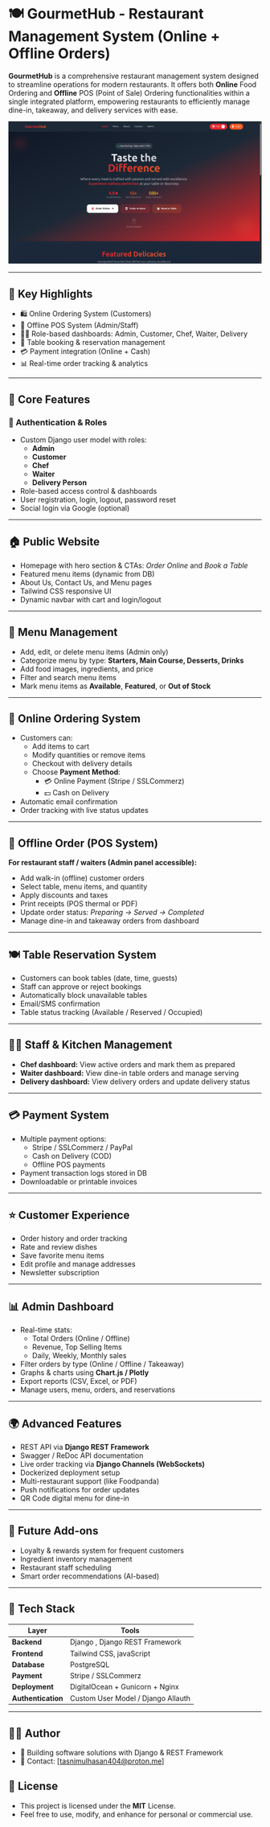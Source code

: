 # 🍽️ GourmetHub - Restaurant Management System (Online + Offline Orders)

**GourmetHub** is a comprehensive restaurant management system designed to streamline operations for modern restaurants. It offers both **Online** Food Ordering and **Offline** POS (Point of Sale) Ordering functionalities within a single integrated platform, empowering restaurants to efficiently manage dine-in, takeaway, and delivery services with ease.


![Screenshot](./static/img/resturant_home.png)


---

## 🚀 Key Highlights

- 🛍️ Online Ordering System (Customers)
- 🧾 Offline POS System (Admin/Staff)
- 🧑‍🍳 Role-based dashboards: Admin, Customer, Chef, Waiter, Delivery
- 📅 Table booking & reservation management
- 💳 Payment integration (Online + Cash)
- 📊 Real-time order tracking & analytics

---

## 🧱 Core Features

### 🔐 Authentication & Roles
- Custom Django user model with roles:
  - **Admin**
  - **Customer**
  - **Chef**
  - **Waiter**
  - **Delivery Person**
- Role-based access control & dashboards
- User registration, login, logout, password reset
- Social login via Google (optional)

---

## 🏠 Public Website
- Homepage with hero section & CTAs: *Order Online* and *Book a Table*  
- Featured menu items (dynamic from DB)
- About Us, Contact Us, and Menu pages
- Tailwind CSS responsive UI
- Dynamic navbar with cart and login/logout

---

## 🍔 Menu Management
- Add, edit, or delete menu items (Admin only)
- Categorize menu by type: **Starters, Main Course, Desserts, Drinks**
- Add food images, ingredients, and price
- Filter and search menu items
- Mark menu items as **Available**, **Featured**, or **Out of Stock**

---

## 🛒 Online Ordering System
- Customers can:
  - Add items to cart  
  - Modify quantities or remove items  
  - Checkout with delivery details  
  - Choose **Payment Method**:
    - 💳 Online Payment (Stripe / SSLCommerz)
    - 💵 Cash on Delivery
- Automatic email confirmation
- Order tracking with live status updates

---

## 🧾 Offline Order (POS System)
**For restaurant staff / waiters (Admin panel accessible):**

- Add walk-in (offline) customer orders
- Select table, menu items, and quantity
- Apply discounts and taxes
- Print receipts (POS thermal or PDF)
- Update order status: *Preparing → Served → Completed*
- Manage dine-in and takeaway orders from dashboard

---

## 🍽️ Table Reservation System
- Customers can book tables (date, time, guests)
- Staff can approve or reject bookings
- Automatically block unavailable tables
- Email/SMS confirmation
- Table status tracking (Available / Reserved / Occupied)

---

## 👩‍🍳 Staff & Kitchen Management
- **Chef dashboard:** View active orders and mark them as prepared
- **Waiter dashboard:** View dine-in table orders and manage serving
- **Delivery dashboard:** View delivery orders and update delivery status

---

## 💳 Payment System
- Multiple payment options:
  - Stripe / SSLCommerz / PayPal
  - Cash on Delivery (COD)
  - Offline POS payments
- Payment transaction logs stored in DB
- Downloadable or printable invoices

---

## ⭐ Customer Experience
- Order history and order tracking
- Rate and review dishes
- Save favorite menu items
- Edit profile and manage addresses
- Newsletter subscription

---

## 📊 Admin Dashboard
- Real-time stats:
  - Total Orders (Online / Offline)
  - Revenue, Top Selling Items
  - Daily, Weekly, Monthly sales
- Filter orders by type (Online / Offline / Takeaway)
- Graphs & charts using **Chart.js / Plotly**
- Export reports (CSV, Excel, or PDF)
- Manage users, menu, orders, and reservations

---

## 🌍 Advanced Features
- REST API via **Django REST Framework**
- Swagger / ReDoc API documentation
- Live order tracking via **Django Channels (WebSockets)**
- Dockerized deployment setup
- Multi-restaurant support (like Foodpanda)
- Push notifications for order updates
- QR Code digital menu for dine-in

---

## 🔮 Future Add-ons
- Loyalty & rewards system for frequent customers
- Ingredient inventory management
- Restaurant staff scheduling
- Smart order recommendations (AI-based)

---

## 🧩 Tech Stack

| Layer | Tools |
|-------|--------|
| **Backend** | Django , Django REST Framework |
| **Frontend** | Tailwind CSS, javaScript |
| **Database** | PostgreSQL |
| **Payment** | Stripe / SSLCommerz |
| **Deployment** | DigitalOcean + Gunicorn + Nginx |
| **Authentication** | Custom User Model / Django Allauth |

---

## 🧑‍💻 Author

- 💼 Building software solutions with Django & REST Framework
- 📧 Contact: [tasnimulhasan404@proton.me]

## 🪪 License

- This project is licensed under the **MIT** License.
- Feel free to use, modify, and enhance for personal or commercial use.



